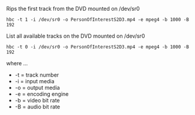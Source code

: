 <!-- title: Hand Brake CLI reference -->


Rips the first track from the DVD mounted on /dev/sr0

    hbc -t 1 -i /dev/sr0 -o PersonOfInterestS2D3.mp4 -e mpeg4 -b 1000 -B 192

List all available tracks on the DVD mounted on /dev/sr0

    hbc -t 0 -i /dev/sr0 -o PersonOfInterestS2D3.mp4 -e mpeg4 -b 1000 -B 192

where ...

* -t = track number
* -i = input media
* -o = output media
* -e = encoding engine
* -b = video bit rate
* -B = audio bit rate
